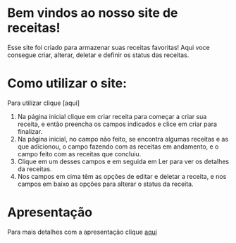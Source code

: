 # Bem vindos ao nosso site de receitas!
Esse site foi criado para armazenar suas receitas favoritas!
Aqui voce consegue criar, alterar, deletar e definir os status das receitas.

# Como utilizar o site:
 Para utilizar clique [aqui]

 1. Na página inicial clique em criar receita para começar a criar sua receita, e então preencha os campos indicados e clice em criar para finalizar.
 2. Na página inicial, no campo não feito, se encontra algumas receitas e as que adicionou, o campo fazendo com as receitas em andamento, e o campo feito com as receitas que concluiu.
 3. Clique em um desses campos e em seguida em Ler para ver os detalhes da receitas.
 4. Nos campos em cima têm as opções de editar e deletar a receita, e nos campos em baixo as opções para alterar o status da receita.

 # Apresentação
 Para mais detalhes com a apresentação clique [aqui](https://www.google.com/search?sxsrf=AJOqlzWqBZ1Jhi8fGgfZEB3uEpdEGhHgig:1676586601352&q=bife+com+fritas&tbm=isch&source=univ&fir=SMnJrWU5jUBoHM%252Cww7OqncPIxxYtM%252C_%253BxjeKukLXy-LEuM%252CfQ4fhH8nSqFWDM%252C_%253B7V_QmJiun187NM%252CTgaq-IeRQgYgaM%252C_%253B1ACuSIvrhfp1WM%252CAKf-UnhwFpGRFM%252C_%253Bl6OeZ3AeEghq0M%252CEp-soo19hZq32M%252C_%253BCyk__6HYtHwgcM%252CwuBEdaCRcn1VeM%252C_%253BU_OxLWc96R9t_M%252Cq-y_gEX0_AqskM%252C_%253BB56HUBwWvvsjIM%252Cfk_bTuXsvpv_dM%252C_%253BqvbjwXaohaW7OM%252C_l646BrakJ7N8M%252C_%253B9p-8eFw2SDxf7M%252CF-5_7BkWm1nrTM%252C_&usg=AI4_-kRftO0IVaRkZJDkoeOMM8D2QQgElQ&sa=X&ved=2ahUKEwjV3bvmi5v9AhUiEVkFHWLZB6UQjJkEegQICBAC#imgrc=xjeKukLXy-LEuM)


